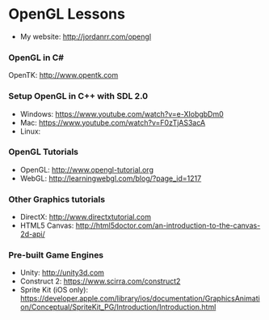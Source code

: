 # OpenGL Lessons
* My website: http://jordanrr.com/opengl

### OpenGL in C#
OpenTK: http://www.opentk.com

### Setup OpenGL in C++ with SDL 2.0
* Windows: https://www.youtube.com/watch?v=e-XIobgbDm0
* Mac: https://www.youtube.com/watch?v=F0zTjAS3acA
* Linux: 

### OpenGL Tutorials
* OpenGL: http://www.opengl-tutorial.org
* WebGL: http://learningwebgl.com/blog/?page_id=1217

### Other Graphics tutorials
* DirectX: http://www.directxtutorial.com
* HTML5 Canvas: http://html5doctor.com/an-introduction-to-the-canvas-2d-api/

### Pre-built Game Engines
* Unity: http://unity3d.com
* Construct 2: https://www.scirra.com/construct2
* Sprite Kit (iOS only): https://developer.apple.com/library/ios/documentation/GraphicsAnimation/Conceptual/SpriteKit_PG/Introduction/Introduction.html
